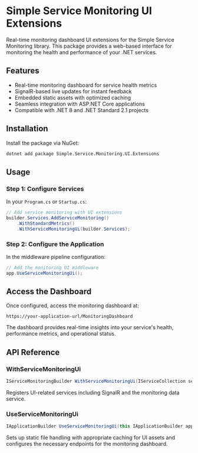 ﻿# Simple Service Monitoring UI Extensions

Real-time monitoring dashboard UI extensions for the Simple Service Monitoring library. This package provides a web-based interface for monitoring the health and performance of your .NET services.

## Features

- Real-time monitoring dashboard for service health metrics
- SignalR-based live updates for instant feedback
- Embedded static assets with optimized caching
- Seamless integration with ASP.NET Core applications
- Compatible with .NET 8 and .NET Standard 2.1 projects

## Installation

Install the package via NuGet:

```bash
dotnet add package Simple.Service.Monitoring.UI.Extensions
```

## Usage

### Step 1: Configure Services

In your `Program.cs` or `Startup.cs`:

```csharp
// Add service monitoring with UI extensions
builder.Services.AddServiceMonitoring()
	.WithStandardMetrics()
	.WithServiceMonitoringUi(builder.Services);
```

### Step 2: Configure the Application

In the middleware pipeline configuration:

```csharp
// Add the monitoring UI middleware
app.UseServiceMonitoringUi();
```

## Access the Dashboard

Once configured, access the monitoring dashboard at:

```
https://your-application-url/MonitoringDashboard
```

The dashboard provides real-time insights into your service's health, performance metrics, and operational status.

## API Reference

### WithServiceMonitoringUi

```csharp
IServiceMonitoringBuilder WithServiceMonitoringUi(IServiceCollection services)
```

Registers UI-related services including SignalR and the monitoring data service.

### UseServiceMonitoringUi

```csharp
IApplicationBuilder UseServiceMonitoringUi(this IApplicationBuilder app)
```

Sets up static file handling with appropriate caching for UI assets and configures the necessary endpoints for the monitoring dashboard.



